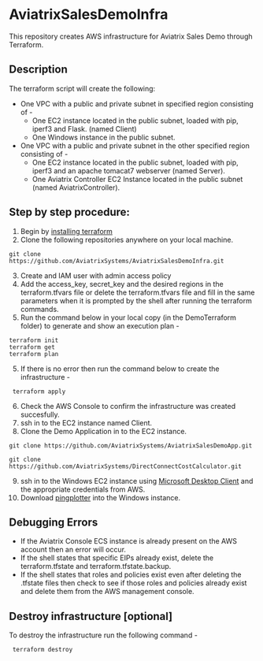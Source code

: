 # AviatrixSalesDemoInfra
This repository creates AWS infrastructure for Aviatrix Sales Demo through Terraform.

## Description
The terraform script will create the following:

* One VPC with a public and private subnet in specified region consisting of -
  * One EC2 instance located in the public subnet, loaded with pip, iperf3 and Flask. (named Client)
  * One Windows instance in the public subnet. 
* One VPC with a public and private subnet in the other specified region consisting of - 
  * One EC2 instance located in the public subnet, loaded with pip, iperf3 and an apache tomacat7 webserver (named Server).
  * One Aviatrix Controller EC2 Instance located in the public subnet (named AviatrixController).

## Step by step procedure:
1. Begin by [installing terraform](https://www.terraform.io/intro/getting-started/install.html)
2. Clone the following repositories anywhere on your local machine. 
  ```
  git clone https://github.com/AviatrixSystems/AviatrixSalesDemoInfra.git
 ```
3. Create and IAM user with admin access policy
4. Add the access_key, secret_key and the desired regions in the terraform.tfvars file or delete the terraform.tfvars file and fill in the same parameters when it is prompted by the shell after running the terraform commands. 
4. Run the command below in your local copy (in the DemoTerraform folder) to generate and show an execution plan -
  ```
  terraform init
  terraform get
  terraform plan
  ```
 5. If there is no error then run the command below to create the infrastructure -
 ```
  terraform apply
 ```
 6. Check the AWS Console to confirm the infrastructure was created succesfully. 
 7. ssh in to the EC2 instance named Client. 
 8. Clone the Demo Application in to the EC2 instance. 
  ```
  git clone https://github.com/AviatrixSystems/AviatrixSalesDemoApp.git
  ```
  ```
  git clone https://github.com/AviatrixSystems/DirectConnectCostCalculator.git
 ```
 9. ssh in to the Windows EC2 instance using [Microsoft Desktop Client](https://docs.microsoft.com/en-us/windows-server/remote/remote-desktop-services/clients/remote-desktop-clients) and the appropriate credentials from AWS.
 10. Download [pingplotter](https://www.pingplotter.com/) into the Windows instance. 

## Debugging Errors
* If the Aviatrix Console ECS instance is already present on the AWS account then an error will occur.
* If the shell states that specific EIPs already exist, delete the terraform.tfstate and terraform.tfstate.backup.
* If the shell states that roles and policies exist even after deleting the .tfstate files then check to see if those roles and policies already exist and delete them from the AWS management console.
## Destroy infrastructure [optional]

To destroy the infrastructure run the following command - 
 ```
  terraform destroy
 ```

